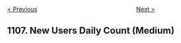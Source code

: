 <!--|This file generated by command(leetcode description); DO NOT EDIT.    |-->
<!--+----------------------------------------------------------------------+-->
<!--|@author    Openset <openset.wang@gmail.com>                           |-->
<!--|@link      https://github.com/openset                                 |-->
<!--|@home      https://github.com/openset/leetcode                        |-->
<!--+----------------------------------------------------------------------+-->

[< Previous](https://github.com/openset/leetcode/tree/master/problems/parsing-a-boolean-expression "Parsing A Boolean Expression")
　　　　　　　　　　　　　　　　
[Next >](https://github.com/openset/leetcode/tree/master/problems/defanging-an-ip-address "Defanging an IP Address")

## 1107. New Users Daily Count (Medium)


